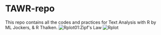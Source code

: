 # TAWR-repo
This repo contains all the codes and practices for Text Analysis with R by ML Jockers, &amp; R Thalken. 
![Rplot01:Zipf's Law](https://github.com/user-attachments/assets/089608f3-6cdf-4005-8c62-df9a0df8b1f9)
![Rplot](https://github.com/user-attachments/assets/dc3fc1af-44bc-492e-9ada-3ca2e5673dfa)
